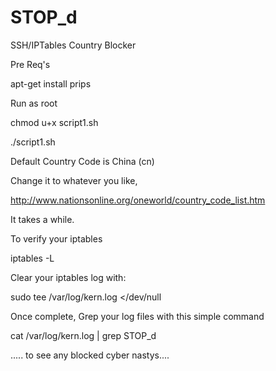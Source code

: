 # STOP_d
SSH/IPTables Country Blocker

Pre Req's

apt-get install prips

Run as root


chmod u+x script1.sh


./script1.sh


Default Country Code is China (cn)


Change it to whatever you like, 


http://www.nationsonline.org/oneworld/country_code_list.htm


It takes a while.

To verify your iptables

iptables -L 

Clear your iptables log with:

sudo tee /var/log/kern.log </dev/null

Once complete, Grep your log files with this simple command

cat /var/log/kern.log | grep STOP_d

..... to see any blocked cyber nastys....
